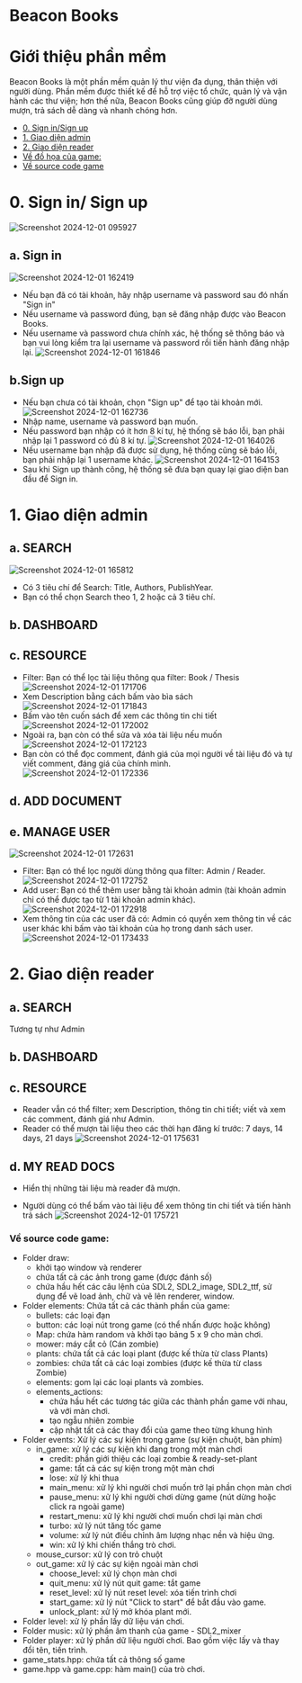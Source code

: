 # Beacon Books

# Giới thiệu phần mềm
Beacon Books là một phần mềm quản lý thư viện đa dụng, thân thiện với người dùng. Phần mềm được thiết kế để hỗ trợ việc tổ chức, quản lý và vận hành các thư viện; hơn thế nữa, Beacon Books cũng giúp đỡ người dùng mượn, trả sách dễ dàng và nhanh chóng hơn.
- [0. Sign in/Sign up](#0-sign-in-sign-up)
- [1. Giao diện admin](#1-giao-diện-admin)
- [2. Giao diện reader](#2-giao-diện-reader)
- [Về đồ họa của game:](#về-đồ-họa-của-game)
- [Về source code game](#về-source-code-game)

# 0. Sign in/ Sign up

![Screenshot 2024-12-01 095927](https://github.com/user-attachments/assets/3f6ce940-542b-4346-9083-33f5b37a2f0f)

## a. Sign in

![Screenshot 2024-12-01 162419](https://github.com/user-attachments/assets/1e2cc66f-ae9f-4764-bbbc-7c25aa957a39)

- Nếu bạn đã có tài khoản, hãy nhập username và password sau đó nhấn "Sign in"
- Nếu username và password đúng, bạn sẽ đăng nhập được vào Beacon Books.
- Nếu username và password chưa chính xác, hệ thống sẽ thông báo và bạn vui lòng kiểm tra lại username và password rồi tiến hành đăng nhập lại.
  ![Screenshot 2024-12-01 161846](https://github.com/user-attachments/assets/12a4e1ce-5878-44a3-bedb-de578efa2b93)


## b.Sign up
- Nếu bạn chưa có tài khoản, chọn "Sign up" để tạo tài khoản mới.
  ![Screenshot 2024-12-01 162736](https://github.com/user-attachments/assets/b7af070c-6bbe-4daf-b3cf-2e5810d89d8e)
- Nhập name, username và password bạn muốn.
- Nếu password bạn nhập có ít hơn 8 kí tự, hệ thống sẽ báo lỗi, bạn phải nhập lại 1 password có đủ 8 kí tự.
  ![Screenshot 2024-12-01 164026](https://github.com/user-attachments/assets/5eaffd2a-254b-420a-a6b4-ed95df0b9028)
- Nếu username bạn nhập đã được sử dụng, hệ thống cũng sẽ báo lỗi, bạn phải nhập lại 1 username khác.
![Screenshot 2024-12-01 164153](https://github.com/user-attachments/assets/4f172672-7f5f-4b9b-a79f-3fd59444b79e)
- Sau khi Sign up thành công, hệ thống sẽ đưa bạn quay lại giao diện ban đầu để Sign in.


# 1. Giao diện admin
## a. SEARCH
![Screenshot 2024-12-01 165812](https://github.com/user-attachments/assets/ebb2b669-56b2-4a09-90f2-cea8fd27cb3c)
- Có 3 tiêu chí để Search: Title, Authors, PublishYear.
- Bạn có thể chọn Search theo 1, 2 hoặc cả 3 tiêu chí.
## b. DASHBOARD
## c. RESOURCE


- Filter: Bạn có thể lọc tài liệu thông qua filter: Book / Thesis
  ![Screenshot 2024-12-01 171706](https://github.com/user-attachments/assets/a1909013-f1f1-499c-98a9-41d013db4ed3)
- Xem Description bằng cách bấm vào bìa sách
            ![Screenshot 2024-12-01 171843](https://github.com/user-attachments/assets/97a1f469-675e-4259-81f6-057937155842)
- Bấm vào tên cuốn sách để xem các thông tin chi tiết
  ![Screenshot 2024-12-01 172002](https://github.com/user-attachments/assets/a67c9bf6-afba-4647-afed-4700aff27247)
- Ngoài ra, bạn còn có thể sửa và xóa tài liệu nếu muốn
  ![Screenshot 2024-12-01 172123](https://github.com/user-attachments/assets/2dc1ab56-ad97-4b0f-82f7-a3d9e30c8b87)
- Bạn còn có thể đọc comment, đánh giá của mọi người về tài liệu đó và tự viết comment, đáng giá của chính mình.
  ![Screenshot 2024-12-01 172336](https://github.com/user-attachments/assets/9227f82a-540f-497e-b9d2-d2e03789b884)

## d. ADD DOCUMENT



## e. MANAGE USER

![Screenshot 2024-12-01 172631](https://github.com/user-attachments/assets/1bc7e9ef-9968-418c-a89b-0bcc1364b2fa)

- Filter: Bạn có thể lọc người dùng thông qua filter: Admin / Reader.
  ![Screenshot 2024-12-01 172752](https://github.com/user-attachments/assets/7201e842-1f29-4bfe-9219-200b9fa929ac)
- Add user: Bạn có thể thêm user bằng tài khoản admin (tài khoản admin chỉ có thể được tạo từ 1 tài khoản admin khác).
  ![Screenshot 2024-12-01 172918](https://github.com/user-attachments/assets/a0d6fced-b03c-4f81-b0e9-e9ddbb2ff72b)
- Xem thông tin của các user đã có: Admin có quyền xem thông tin về các user khác khi bấm vào tài khoản của họ trong danh sách user.
  ![Screenshot 2024-12-01 173433](https://github.com/user-attachments/assets/23c6e3d9-7244-4da5-958b-cdd0eb75e068)
# 2. Giao diện reader

## a. SEARCH
Tương tự như Admin
## b. DASHBOARD
## c. RESOURCE


- Reader vẫn có thể filter; xem Description, thông tin chi tiết; viết và xem các comment, đánh giá như Admin.
- Reader có thể mượn tài liệu theo các thời hạn đăng kí trước: 7 days, 14 days, 21 days
  ![Screenshot 2024-12-01 175631](https://github.com/user-attachments/assets/be2cec8d-027b-437d-b04a-426407decf69)
## d. MY READ DOCS
- Hiển thị những tài liệu mà reader đã mượn.



- Người dùng có thể bấm vào tài liệu để xem thông tin chi tiết và tiến hành trả sách
  ![Screenshot 2024-12-01 175721](https://github.com/user-attachments/assets/8d322a92-8e76-434e-9192-1708ab497cdf)
### Về source code game:

- Folder draw:
    * khởi tạo window và renderer
    * chứa tất cả các ảnh trong game (được đánh số)
    * chứa hầu hết các câu lệnh của SDL2, SDL2_image, SDL2_ttf, sử dụng để vẽ load ảnh, chữ và vẽ lên renderer, window.
- Folder elements: Chứa tất cả các thành phần của game:
    * bullets: các loại đạn
    * button: các loại nút trong game (có thể nhấn được hoặc không)
    * Map: chứa hàm random và khởi tạo bảng 5 x 9 cho màn chơi.
    * mower: máy cắt cỏ (Cán zombie)
    * plants: chứa tất cả các loại plant (được kế thừa từ class Plants)
    * zombies: chứa tất cả các loại zombies (được kế thừa từ class Zombie)
    * elements: gom lại các loại plants và zombies.
    * elements_actions:
        + chứa hầu hết các tương tác giữa các thành phần game với nhau, và với màn chơi.
        + tạo ngẫu nhiên zombie
        + cập nhật tất cả các thay đổi của game theo từng khung hình
- Folder events: Xử lý các sự kiện trong game (sự kiện chuột, bàn phím)
    * in_game: xử lý các sự kiện khi đang trong một màn chơi
        + credit: phần giới thiệu các loại zombie & ready-set-plant
        + game: tất cả các sự kiện trong một màn chơi
        + lose: xử lý khi thua
        + main_menu: xử lý khi người chơi muốn trở lại phần chọn màn chơi
        + pause_menu: xử lý khi người chơi dừng game (nút dừng hoặc click ra ngoài game)
        + restart_menu: xử lý khi người chơi muốn chơi lại màn chơi
        + turbo: xử lý nút tăng tốc game
        + volume: xử lý nút điều chỉnh âm lượng nhạc nền và hiệu ứng.
        + win: xử lý khi chiến thắng trò chơi.
    * mouse_cursor: xử lý con trỏ chuột
    * out_game: xử lý các sự kiện ngoài màn chơi
        + choose_level: xử lý chọn màn chơi
        + quit_menu: xử lý nút quit game: tắt game
        + reset_level: xử lý nút reset level: xóa tiến trình chơi
        + start_game: xử lý nút "Click to start" để bắt đầu vào game.
        + unlock_plant: xử lý mở khóa plant mới.
- Folder level: xử lý phần lấy dữ liệu ván chơi.
- Folder music: xử lý phần âm thanh của game - SDL2_mixer
- Folder player: xử lý phần dữ liệu người chơi. Bao gồm việc lấy và thay đổi tên, tiến trình.
- game_stats.hpp: chứa tất cả thông số game
- game.hpp và game.cpp: hàm main() của trò chơi.
